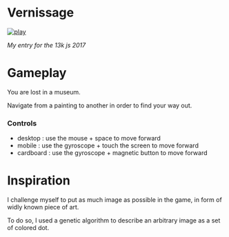 Vernissage
====

[![play](https://platane.github.io/js13k-2017/game.gif)](https://platane.github.io/js13k-2017/)

_My entry for the 13k js 2017_

# Gameplay


You are lost in a museum.

Navigate from a painting to another in order to find your way out.

### Controls

- desktop : use the mouse + space to move forward 
- mobile : use the gyroscope + touch the screen to move forward 
- cardboard : use the gyroscope + magnetic button to move forward

# Inspiration

I challenge myself to put as much image as possible in the game, in form of widly known piece of art.

To do so, I used a genetic algorithm to describe an arbitrary image as a set of colored dot.
